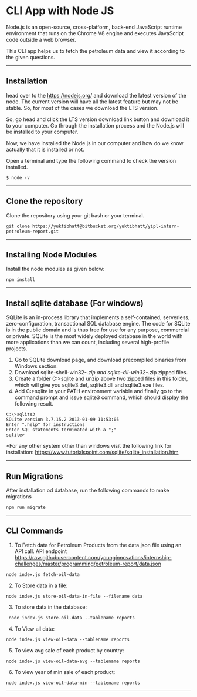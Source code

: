 # CLI App with Node JS 
Node.js is an open-source, cross-platform, back-end JavaScript runtime environment that runs on the Chrome V8 engine and executes JavaScript code outside a web browser. 

This CLI app helps us to fetch the petroleum data and view it according to the given questions.
___
## Installation
head over to the https://nodejs.org/ and download the latest version of the node. The current version will have all the latest feature but may not be stable. So, for most of the cases we download the LTS version.

So, go head and click the LTS version download link button and download it to your computer. Go through the installation process and the Node.js will be installed to your computer.

Now, we have installed the Node.js in our computer and how do we know actually that it is installed or not.

Open a terminal and type the following command to check the version installed.
```shell
$ node -v
```
___
## Clone the repository
Clone the repository using your git bash or your terminal.
```shell
git clone https://yuktibhatt@bitbucket.org/yuktibhatt/yipl-intern-petroleum-report.git

```
___
## Installing Node Modules
Install the node modules as given below:
```shell
npm install

```
___
## Install sqlite database (For windows)
SQLite is an in-process library that implements a self-contained, serverless, zero-configuration, transactional SQL database engine. The code for SQLite is in the public domain and is thus free for use for any purpose, commercial or private. SQLite is the most widely deployed database in the world with more applications than we can count, including several high-profile projects.

1. Go to SQLite download page, and download precompiled binaries from Windows section.
2. Download sqlite-shell-win32-*.zip and sqlite-dll-win32-*.zip zipped files.
3. Create a folder C:\>sqlite and unzip above two zipped files in this folder, which will give you sqlite3.def, sqlite3.dll and sqlite3.exe files.
4. Add C:\>sqlite in your PATH environment variable and finally go to the command prompt and issue sqlite3 command, which should display the following result.

```shell
C:\>sqlite3
SQLite version 3.7.15.2 2013-01-09 11:53:05
Enter ".help" for instructions
Enter SQL statements terminated with a ";"
sqlite>
```
*For any other system other than windows visit the following link for installation: https://www.tutorialspoint.com/sqlite/sqlite_installation.htm

___
## Run Migrations
After installation od database, run the following commands to make migrations
```shell
npm run migrate
```
___

## CLI Commands 
1. To Fetch data for Petroleum Products from the data.json file using an API call. API endpoint https://raw.githubusercontent.com/younginnovations/internship-challenges/master/programming/petroleum-report/data.json
```shell
node index.js fetch-oil-data
```
 2. To Store data in a file:  
 ```shell 
 node index.js store-oil-data-in-file --filename data
 ```
 3. To store data in the database:  
```shell 
 node index.js store-oil-data --tablename reports
 ```
 4. To View all data:  
 ```shell
 node index.js view-oil-data --tablename reports
 ```
 5. To view avg sale of each product by country: 
```shell
node index.js view-oil-data-avg --tablename reports
```
6. To view year of min sale of each product: 
```shell
node index.js view-oil-data-min --tablename reports
```

___





<!-- ![My Website](./../../assets/images/boating.jpeg) -->



